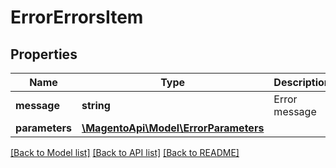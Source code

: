 # ErrorErrorsItem

## Properties
Name | Type | Description | Notes
------------ | ------------- | ------------- | -------------
**message** | **string** | Error message | [optional] 
**parameters** | [**\MagentoApi\Model\ErrorParameters**](ErrorParameters.md) |  | [optional] 

[[Back to Model list]](../../README.md#documentation-for-models) [[Back to API list]](../../README.md#documentation-for-api-endpoints) [[Back to README]](../../README.md)

